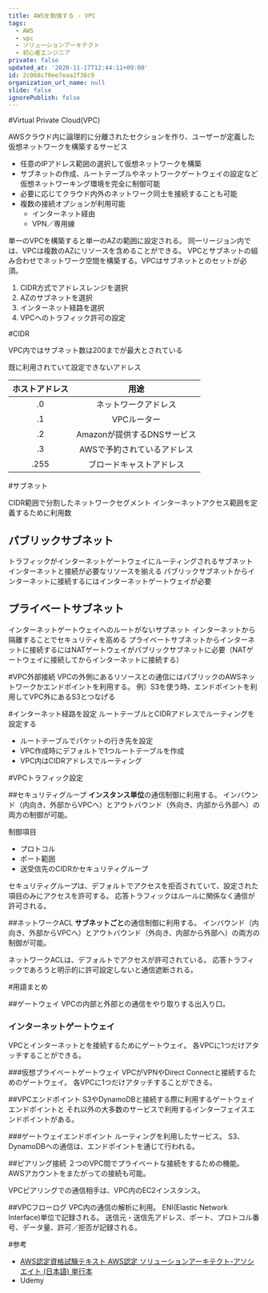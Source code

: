 ```yaml
---
title: AWSを勉強する - VPC
tags:
  - AWS
  - vpc
  - ソリューションアーキテクト
  - 初心者エンジニア
private: false
updated_at: '2020-11-17T12:44:11+09:00'
id: 2c068c70ee7eaa2f36c9
organization_url_name: null
slide: false
ignorePublish: false
---
```

#Virtual Private Cloud(VPC)

AWSクラウド内に論理的に分離されたセクションを作り、ユーザーが定義した仮想ネットワークを構築するサービス

- 任意のIPアドレス範囲の選択して仮想ネットワークを構築
- サブネットの作成、ルートテーブルやネットワークゲートウェイの設定など仮想ネットワーキング環境を完全に制御可能
- 必要に応じてクラウド内外のネットワーク同士を接続することも可能
- 複数の接続オプションが利用可能
    - インターネット経由
    - VPN／専用線

単一のVPCを構築すると単一のAZの範囲に設定される。
同一リージョン内では、VPCは複数のAZにリソースを含めることができる。
VPCとサブネットの組み合わせでネットワーク空間を構築する。VPCはサブネットとのセットが必須。

1. CIDR方式でアドレスレンジを選択
2. AZのサブネットを選択
3. インターネット経路を選択
4. VPCへのトラフィック許可の設定

#CIDR

VPC内ではサブネット数は200までが最大とされている

既に利用されていて設定できないアドレス

| ホストアドレス |            用途             |
| :------------: | :-------------------------: |
|       .0       |    ネットワークアドレス     |
|       .1       |         VPCルーター         |
|       .2       | Amazonが提供するDNSサービス |
|       .3       | AWSで予約されているアドレス |
|      .255      |  ブロードキャストアドレス   |

#サブネット

CIDR範囲で分割したネットワークセグメント
インターネットアクセス範囲を定義するために利用数


## パブリックサブネット

トラフィックがインターネットゲートウェイにルーティングされるサブネット
インターネットと接続が必要なリソースを揃える
パブリックサブネットからインターネットに接続するにはインターネットゲートウェイが必要

## プライベートサブネット

インターネットゲートウェイへのルートがないサブネット
インターネットから隔離することでセキュリティを高める
プライベートサブネットからインターネットに接続するにはNATゲートウェイがパブリックサブネットに必要（NATゲートウェイに接続してからインターネットに接続する）


#VPC外部接続
VPCの外側にあるリソースとの通信にはパブリックのAWSネットワークかエンドポイントを利用する。
例）S3を使う時、エンドポイントを利用してVPC外にあるS3とつなげる

#インターネット経路を設定
ルートテーブルとCIDRアドレスでルーティングを設定する

- ルートテーブルでパケットの行き先を設定
- VPC作成時にデフォルトで1つルートテーブルを作成
- VPC内はCIDRアドレスでルーティング

#VPCトラフィック設定


##セキュリティグループ
**インスタンス単位**の通信制御に利用する。
インバウンド（内向き、外部からVPCへ）とアウトバウンド（外向き、内部から外部へ）の両方の制御が可能。

制御項目

- プロトコル
- ポート範囲
- 送受信先のCIDRかセキュリティグループ

セキュリティグループは、デフォルトでアクセスを拒否されていて、設定された項目のみにアクセスを許可する。
応答トラフィックはルールに関係なく通信が許可される。

##ネットワークACL
**サブネットごと**の通信制御に利用する。
インバウンド（内向き、外部からVPCへ）とアウトバウンド（外向き、内部から外部へ）の両方の制御が可能。

ネットワークACLは、デフォルトでアクセスが許可されている。
応答トラフィックであろうと明示的に許可設定しないと通信遮断される。


#用語まとめ

##ゲートウェイ
VPCの内部と外部との通信をやり取りする出入り口。

### インターネットゲートウェイ
VPCとインターネットとを接続するためにゲートウェイ。
各VPCに1つだけアタッチすることができる。

###仮想プライベートゲートウェイ
VPCがVPNやDirect Connectと接続するためのゲートウェイ。
各VPCに1つだけアタッチすることができる。

##VPCエンドポイント
S3やDynamoDBと接続する際に利用するゲートウェイエンドポイントと
それ以外の大多数のサービスで利用するインターフェイスエンドポイントがある。

###ゲートウェイエンドポイント
ルーティングを利用したサービス。
S3、DynamoDBへの通信は、エンドポイントを通じて行われる。

##ピアリング接続
２つのVPC間でプライベートな接続をするための機能。
AWSアカウントをまたがっての接続も可能。

VPCピアリングでの通信相手は、VPC内のEC2インスタンス。

##VPCフローログ
VPC内の通信の解析に利用。
ENI(Elastic Network Interface)単位で記録される。
送信元・送信先アドレス、ポート、プロトコル番号、データ量、許可／拒否が記録される。


#参考
- [AWS認定資格試験テキスト AWS認定 ソリューションアーキテクト-アソシエイト (日本語) 単行本](https://www.amazon.co.jp/AWS%E8%AA%8D%E5%AE%9A%E8%B3%87%E6%A0%BC%E8%A9%A6%E9%A8%93%E3%83%86%E3%82%AD%E3%82%B9%E3%83%88-AWS%E8%AA%8D%E5%AE%9A-%E3%82%BD%E3%83%AA%E3%83%A5%E3%83%BC%E3%82%B7%E3%83%A7%E3%83%B3%E3%82%A2%E3%83%BC%E3%82%AD%E3%83%86%E3%82%AF%E3%83%88-%E3%82%A2%E3%82%BD%E3%82%B7%E3%82%A8%E3%82%A4%E3%83%88-NRI%E3%83%8D%E3%83%83%E3%83%88%E3%82%B3%E3%83%A0%E6%A0%AA%E5%BC%8F%E4%BC%9A%E7%A4%BE/dp/479739739X)
- Udemy
